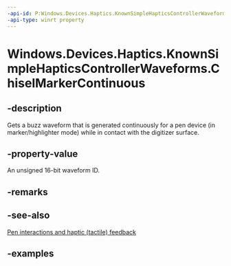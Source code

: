 ```yaml
---
-api-id: P:Windows.Devices.Haptics.KnownSimpleHapticsControllerWaveforms.ChiselMarkerContinuous
-api-type: winrt property
---
```


# Windows.Devices.Haptics.KnownSimpleHapticsControllerWaveforms.ChiselMarkerContinuous

<!--
public static ushort ChiselMarkerContinuous { get; }
-->

## -description

Gets a buzz waveform that is generated continuously for a pen device (in marker/highlighter mode) while in contact with the digitizer surface.

## -property-value

An unsigned 16-bit waveform ID.

## -remarks

## -see-also

[Pen interactions and haptic (tactile) feedback](/windows/apps/design/input/pen-haptics)

## -examples
